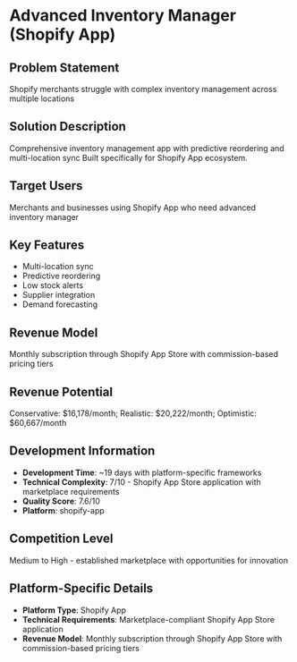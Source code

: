 # Advanced Inventory Manager (Shopify App)

## Problem Statement
Shopify merchants struggle with complex inventory management across multiple locations

## Solution Description
Comprehensive inventory management app with predictive reordering and multi-location sync Built specifically for Shopify App ecosystem.

## Target Users
Merchants and businesses using Shopify App who need advanced inventory manager

## Key Features
- Multi-location sync
- Predictive reordering
- Low stock alerts
- Supplier integration
- Demand forecasting

## Revenue Model
Monthly subscription through Shopify App Store with commission-based pricing tiers

## Revenue Potential
Conservative: $16,178/month; Realistic: $20,222/month; Optimistic: $60,667/month

## Development Information
- **Development Time**: ~19 days with platform-specific frameworks
- **Technical Complexity**: 7/10 - Shopify App Store application with marketplace requirements
- **Quality Score**: 7.6/10
- **Platform**: shopify-app

## Competition Level
Medium to High - established marketplace with opportunities for innovation

## Platform-Specific Details
- **Platform Type**: Shopify App
- **Technical Requirements**: Marketplace-compliant Shopify App Store application
- **Revenue Model**: Monthly subscription through Shopify App Store with commission-based pricing tiers
